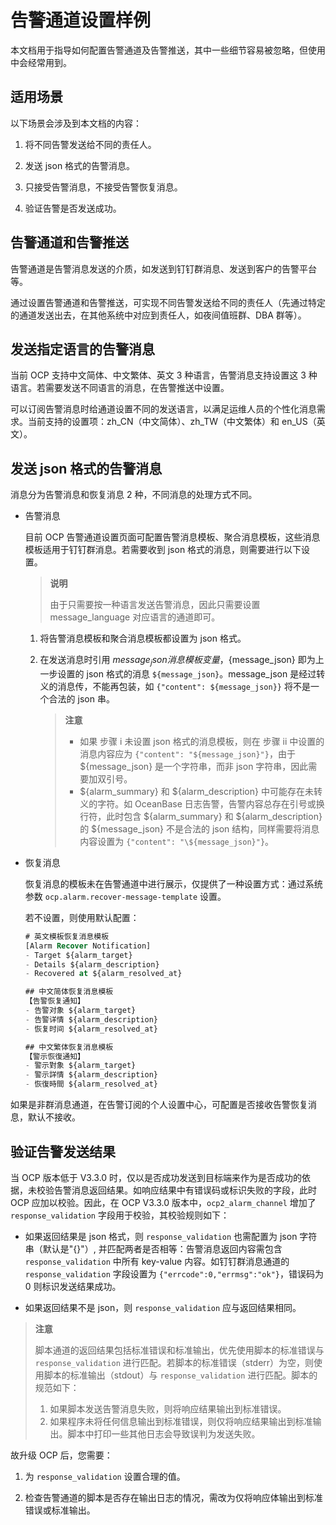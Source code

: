 # 告警通道设置样例

本文档用于指导如何配置告警通道及告警推送，其中一些细节容易被忽略，但使用中会经常用到。

## 适用场景

以下场景会涉及到本文档的内容：

1. 将不同告警发送给不同的责任人。

2. 发送 json 格式的告警消息。

3. 只接受告警消息，不接受告警恢复消息。

4. 验证告警是否发送成功。

## 告警通道和告警推送

告警通道是告警消息发送的介质，如发送到钉钉群消息、发送到客户的告警平台等。

通过设置告警通道和告警推送，可实现不同告警发送给不同的责任人（先通过特定的通道发送出去，在其他系统中对应到责任人，如夜间值班群、DBA 群等）。

## 发送指定语言的告警消息

当前 OCP 支持中文简体、中文繁体、英文 3 种语言，告警消息支持设置这 3 种语言。若需要发送不同语言的消息，在告警推送中设置。

可以订阅告警消息时给通道设置不同的发送语言，以满足运维人员的个性化消息需求。当前支持的设置项：zh_CN（中文简体）、zh_TW（中文繁体）和 en_US（英文）。

## 发送 json 格式的告警消息

消息分为告警消息和恢复消息 2 种，不同消息的处理方式不同。

* 告警消息

  目前 OCP 告警通道设置页面可配置告警消息模板、聚合消息模板，这些消息模板适用于钉钉群消息。若需要收到 json 格式的消息，则需要进行以下设置。
  
  > **说明**
  >
  > 由于只需要按一种语言发送告警消息，因此只需要设置 message_language 对应语言的通道即可。
  1. 将告警消息模板和聚合消息模板都设置为 json 格式。

  2. 在发送消息时引用 ${message_json} 消息模板变量，${message_json} 即为上一步设置的 json 格式的消息 `${message_json}`。message_json 是经过转义的消息传，不能再包装，如 `{"content": ${message_json}}` 将不是一个合法的 json 串。

     > **注意**
     >
     > * 如果 步骤 i 未设置 json 格式的消息模板，则在 步骤 ii 中设置的消息内容应为 `{"content": "${message_json}"}`，由于 ${message_json} 是一个字符串，而非 json 字符串，因此需要加双引号。
     > * \${alarm_summary} 和 \${alarm_description} 中可能存在未转义的字符。如 OceanBase 日志告警，告警内容总存在引号或换行符，此时包含 \${alarm_summary} 和 \${alarm_description} 的 \${message_json} 不是合法的 json 结构，同样需要将消息内容设置为 `{"content": "\${message_json}"}`。

* 恢复消息

  恢复消息的模板未在告警通道中进行展示，仅提供了一种设置方式：通过系统参数 `ocp.alarm.recover-message-template` 设置。

  若不设置，则使用默认配置：

  ```sql
  # 英文模板恢复消息模板
  [Alarm Recover Notification]
  - Target ${alarm_target}
  - Details ${alarm_description}
  - Recovered at ${alarm_resolved_at}

  ## 中文简体恢复消息模板
  【告警恢复通知】
  - 告警对象 ${alarm_target}
  - 告警详情 ${alarm_description}
  - 恢复时间 ${alarm_resolved_at}

  ## 中文繁体恢复消息模板
  【警示恢復通知】
  - 警示對象 ${alarm_target}
  - 警示詳情 ${alarm_description}
  - 恢復時間 ${alarm_resolved_at}
  ```

如果是非群消息通道，在告警订阅的个人设置中心，可配置是否接收告警恢复消息，默认不接收。

## 验证告警发送结果

当 OCP 版本低于 V3.3.0 时，仅以是否成功发送到目标端来作为是否成功的依据，未校验告警消息返回结果。如响应结果中有错误码或标识失败的字段，此时 OCP 应加以校验。因此，在 OCP V3.3.0 版本中，`ocp2_alarm_channel` 增加了 `response_validation` 字段用于校验，其校验规则如下：

* 如果返回结果是 json 格式，则 `response_validation` 也需配置为 json 字符串（默认是"{}"）, 并匹配两者是否相等：告警消息返回内容需包含 `response_validation` 中所有 key-value 内容。如钉钉群消息通道的 `response_validation` 字段设置为 `{"errcode":0,"errmsg":"ok"}`，错误码为 0 则标识发送结果成功。

* 如果返回结果不是 json，则 `response_validation` 应与返回结果相同。

> **注意**
>
> 脚本通道的返回结果包括标准错误和标准输出，优先使用脚本的标准错误与 `response_validation` 进行匹配。若脚本的标准错误（stderr）为空，则使用脚本的标准输出（stdout）与 `response_validation` 进行匹配。脚本的规范如下：
>
> 1. 如果脚本发送告警消息失败，则将响应结果输出到标准错误。
> 2. 如果程序未将任何信息输出到标准错误，则仅将响应结果输出到标准输出。脚本中打印一些其他日志会导致误判为发送失败。

故升级 OCP 后，您需要：

1. 为 `response_validation` 设置合理的值。

2. 检查告警通道的脚本是否存在输出日志的情况，需改为仅将响应体输出到标准错误或标准输出。
